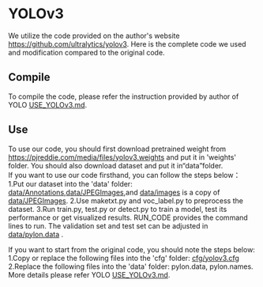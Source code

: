 # YOLOv3

We utilize the code provided on the author's website https://github.com/ultralytics/yolov3. Here is the complete code we used and modification compared to the original code.

## Compile

To compile the code, please refer  the instruction provided by author of YOLO [USE_YOLOv3.md](USE_YOLOv3.md).  

## Use

To use our code, you should first download pretrained weight from https://pjreddie.com/media/files/yolov3.weights and put it in 'weights' folder. You should also download dataset and put it in“data”folder.  
If you want to use our code firsthand, you can follow the steps below：
1.Put our dataset into the 'data' folder: [data/Annotations](data/Annotations),[data/JPEGImages](data/JPEGImages),and [data/images](data/images) is a copy of [data/JPEGImages](data/JPEGImages).
2.Use maketxt.py and voc_label.py to preprocess the dataset.
3.Run train.py, test.py or detect.py to train a model, test its performance or get visualized results. RUN_CODE provides the command lines to run. The validation set and test set can be adjusted in [data/pylon.data](data/pylon.data) .

If you want to start from the original code, you should note the steps below:  
1.Copy or replace the following files into the 'cfg' folder:  [cfg/yolov3.cfg](cfg/yolov3.cfg)
2.Replace the following files into the 'data' folder: pylon.data, pylon.names.
More details please refer YOLO [USE_YOLOv3.md](USE_YOLOv3.md). 

